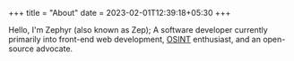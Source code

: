 +++
title = "About"
date = 2023-02-01T12:39:18+05:30
+++

Hello, I'm Zephyr (also known as Zep); A software developer currently primarily into front-end web development, [OSINT](https://en.wikipedia.org/wiki/Open-source_intelligence) enthusiast, and an open-source advocate.
